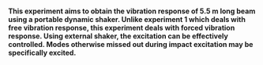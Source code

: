 #### This experiment aims to obtain the vibration response of 5.5 m long beam using a portable dynamic shaker. Unlike experiment 1 which deals with free vibration response, this experiment deals with forced vibration response. Using external shaker, the excitation can be effectively controlled. Modes otherwise missed out during impact excitation may be specifically excited.

